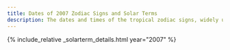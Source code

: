 ```yaml
---
title: Dates of 2007 Zodiac Signs and Solar Terms
description: The dates and times of the tropical zodiac signs, widely used in western astrology, and solar terms of year 2007
---
```

{% include_relative _solarterm_details.html year="2007" %}
